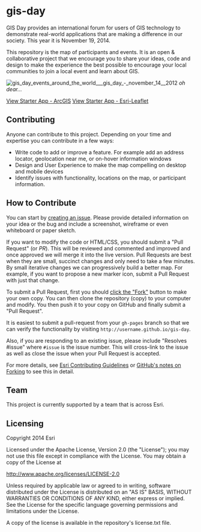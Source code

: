 gis-day
=======

GIS Day provides an international forum for users of GIS technology to demonstrate real-world applications that are making a difference in our society. This year it is November 19, 2014. 

This repository is the map of participants and events. It is an open & collaborative project that we encourage you to share your ideas, code and design to make the experience the best possible to encourage your local communities to join a local event and learn about GIS.

![gis_day_events_around_the_world___gis_day_-_november_14__2012](https://cloud.githubusercontent.com/assets/1218/3986323/121da8c0-289a-11e4-9e65-e8c49113da88.png)
_oh dear..._

[View Starter App - ArcGIS](https://ArcGIS.github.io/gis-day/index.html)
[View Starter App - Esri-Leaflet](https://ArcGIS.github.io/gis-day/esri-leaflet.html)

## Contributing

Anyone can contribute to this project. Depending on your time and expertise you can contribute in a few ways:

- Write code to add or improve a feature. For example add an address locator, geolocation near me, or on-hover information windows
- Design and User Experience to make the map compelling on desktop and mobile devices
- Identify issues with functionality, locations on the map, or participant information.

## How to Contribute

You can start by [creating an issue](https://github.com/ArcGIS/gis-day/issues). Please provide detailed information on your idea or the bug and include a screenshot, wireframe or even whiteboard or paper sketch.

If you want to modify the code or HTML/CSS, you should submit a "Pull Request" (or _PR_). This will be reviewed and commented and improved and once approved we will merge it into the live version. Pull Requests are best when they are small, succinct changes and only need to take a few minutes. By small iterative changes we can progressively build a better map. For example, if you want to propose a new marker icon, submit a Pull Request with just that change. 

To submit a Pull Request, first you should [click the "Fork"](https://github.com/ArcGIS/gis-day/fork) button to make your own copy. You can then clone the repository (copy) to your computer and modify. You then push it to your copy on GitHub and finally submit a "Pull Request". 

It is easiest to submit a pull-request from your `gh-pages` branch so that we can verify the functionality by visiting `http://username.github.io/gis-day`. 

Also, if you are responding to an existing issue, please include "Resolves #issue" where `#issue` is the issue number. This will cross-link to the issue as well as close the issue when your Pull Request is accepted.  

For more details, see [Esri Contributing Guidelines](https://github.com/esri/contributing) or [GitHub's notes on Forking](https://help.github.com/articles/fork-a-repo) to see this in detail.

## Team

This project is currently supported by a team that is across Esri. 

## Licensing

Copyright 2014 Esri

Licensed under the Apache License, Version 2.0 (the "License"); you may not use this file except in compliance with the License. You may obtain a copy of the License at

http://www.apache.org/licenses/LICENSE-2.0

Unless required by applicable law or agreed to in writing, software distributed under the License is distributed on an "AS IS" BASIS, WITHOUT WARRANTIES OR CONDITIONS OF ANY KIND, either express or implied. See the License for the specific language governing permissions and limitations under the License.

A copy of the license is available in the repository's license.txt file.